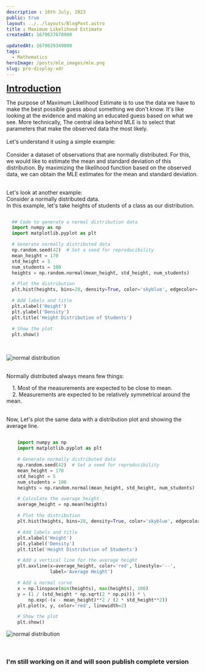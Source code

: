 ```yaml
---
description : 16th July, 2023
public: true
layout: ../../layouts/BlogPost.astro
title : Maximum Likelihood Estimate
createdAt: 1679637678900

updatedAt: 1679639349000
tags:
  - Mathematics
heroImage: /posts/mle_images/mle.png
slug: pro-display-xdr
---
```


**<span style="text-decoration:underline; font-size: 24px"> Introduction</span>**

The purpose of Maximum Likelihood Estimate is to use the data we have to make the best possible guess about something we don't know. It's like looking at the evidence and making an educated guess based on what we see. More technically, The central idea behind MLE is to select that parameters that make the observed data the most
likely.
<br><br>
Let's understand it using a simple example:<br><br>
Consider a dataset of observations that are normally distributed. For this, we would like to estimate the mean and standard deviation of this distribution. By maximizing the likelihood function based on the observed data, we can obtain the MLE estimates for the mean and standard deviation.<br><br>

Let's look at another example:<br>
Consider a normally distributed data.<br>
In this example, let's take heights of students of a class as our distribution.<br>

``` python

  ## Code to generate a normal distribution data
  import numpy as np
  import matplotlib.pyplot as plt

  # Generate normally distributed data
  np.random.seed(42)  # Set a seed for reproducibility
  mean_height = 170
  std_height = 5
  num_students = 100
  heights = np.random.normal(mean_height, std_height, num_students)

  # Plot the distribution
  plt.hist(heights, bins=20, density=True, color='skyblue', edgecolor='black')

  # Add labels and title
  plt.xlabel('Height')
  plt.ylabel('Density')
  plt.title('Height Distribution of Students')

  # Show the plot
  plt.show()


  ```
<br>

![normal distribution](../../../posts/mle_images/normal-distribution.png)

<br>
Normally distributed always means few things:

  <span>  &nbsp;&nbsp;&nbsp;&nbsp;1. Most of the measurements are expected to be close to mean.</span><br>
  <span>  &nbsp;&nbsp;&nbsp;&nbsp;2. Measurements are expected to be relatively symmetrical around the mean.</span><br><br>

  Now, Let's plot the same data with a distribution plot and showing the average line.

``` python

    import numpy as np
    import matplotlib.pyplot as plt

    # Generate normally distributed data
    np.random.seed(42)  # Set a seed for reproducibility
    mean_height = 170
    std_height = 5
    num_students = 100
    heights = np.random.normal(mean_height, std_height, num_students)

    # Calculate the average height
    average_height = np.mean(heights)

    # Plot the distribution
    plt.hist(heights, bins=20, density=True, color='skyblue', edgecolor='black')

    # Add labels and title
    plt.xlabel('Height')
    plt.ylabel('Density')
    plt.title('Height Distribution of Students')

    # Add a vertical line for the average height
    plt.axvline(x=average_height, color='red', linestyle='--',
                label='Average Height')

    # Add a normal curve
    x = np.linspace(min(heights), max(heights), 100)
    y = (1 / (std_height * np.sqrt(2 * np.pi))) * \
        np.exp(-(x - mean_height)**2 / (2 * std_height**2))
    plt.plot(x, y, color='red', linewidth=2)

    # Show the plot
    plt.show()


```
![normal distribution](../../../posts/mle_images/3.png)<br>

<br>

### I'm still working on it and will soon publish complete version


